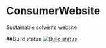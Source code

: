 # ConsumerWebsite
Sustainable solvents website


##Build status
[![Build status](https://ci.appveyor.com/api/projects/status/4hmds03t6siyeo5s/branch/master?svg=true)](https://ci.appveyor.com/project/jonahjordan1992/consumerwebsite/branch/master)


